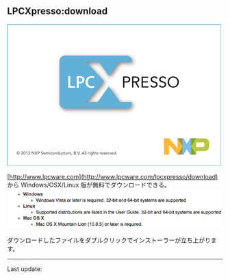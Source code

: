 ## LPCXpresso:download
![startup](images/startup.png)

[http://www.lpcware.com](http://www.lpcware.com/lpcxpresso/download)
から Windows/OSX/Linux 版が無料でダウンロードできる。
![download](images/download.png)


ダウンロードしたファイルをダブルクリックでインストーラーが立ち上がります。

<!--
* インストールの方法は
[ここ](to_my_pc.html)
。
-->

----
Last update: <script>document.write(document.lastModified);</script>
